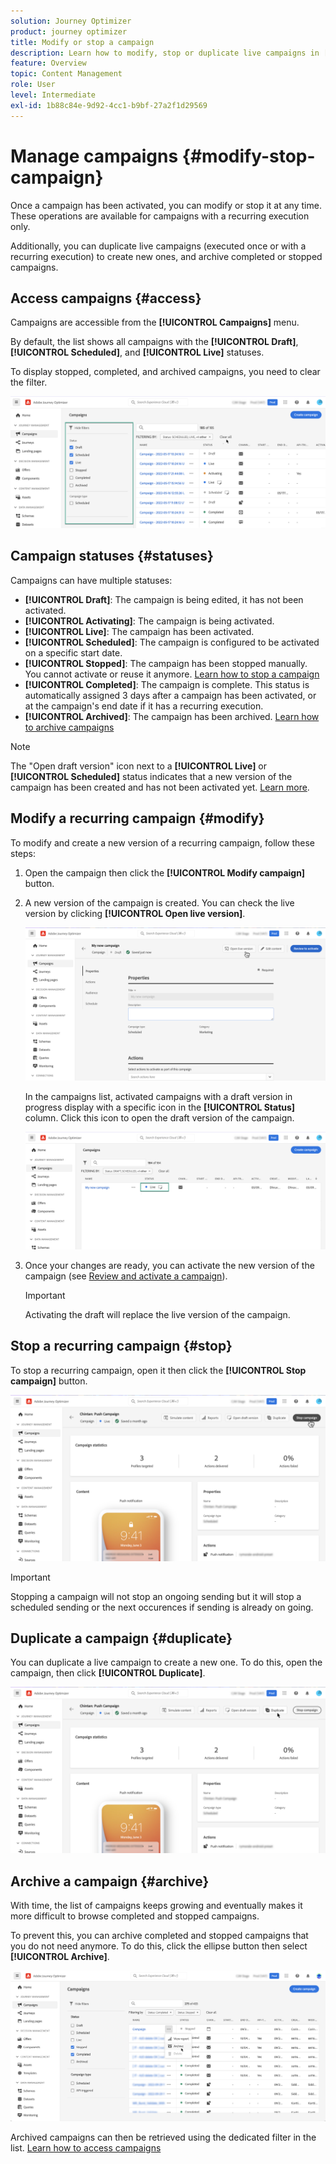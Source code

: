 ```yaml
---
solution: Journey Optimizer
product: journey optimizer
title: Modify or stop a campaign
description: Learn how to modify, stop or duplicate live campaigns in [!DNL Journey Optimizer]
feature: Overview
topic: Content Management
role: User
level: Intermediate
exl-id: 1b88c84e-9d92-4cc1-b9bf-27a2f1d29569
---
```

# Manage campaigns {#modify-stop-campaign}

Once a campaign has been activated, you can modify or stop it at any time. These operations are available for campaigns with a recurring execution only. 

Additionally, you can duplicate live campaigns (executed once or with a recurring execution) to create new ones, and archive completed or stopped campaigns.

## Access campaigns {#access}

Campaigns are accessible from the **[!UICONTROL Campaigns]** menu.

By default, the list shows all campaigns with the **[!UICONTROL Draft]**, **[!UICONTROL Scheduled]**, and **[!UICONTROL Live]** statuses.

To display stopped, completed, and archived campaigns, you need to clear the filter.

![](assets/create-campaign-list.png)

## Campaign statuses {#statuses}

Campaigns can have multiple statuses:

* **[!UICONTROL Draft]**: The campaign is being edited, it has not been activated.
* **[!UICONTROL Activating]**: The campaign is being activated.
* **[!UICONTROL Live]**: The campaign has been activated.
* **[!UICONTROL Scheduled]**: The campaign is configured to be activated on a specific start date.
* **[!UICONTROL Stopped]**: The campaign has been stopped manually. You cannot activate or reuse it anymore. [Learn how to stop a campaign](modify-stop-campaign.md#stop)
* **[!UICONTROL Completed]**: The campaign is complete. This status is automatically assigned 3 days after a campaign has been activated, or at the campaign's end date if it has a recurring execution.
* **[!UICONTROL Archived]**: The campaign has been archived. [Learn how to archive campaigns](modify-stop-campaign.md#archive)

>[!NOTE]
>
>The "Open draft version" icon next to a **[!UICONTROL Live]** or **[!UICONTROL Scheduled]** status indicates that a new version of the campaign has been created and has not been activated yet. [Learn more](modify-stop-campaign.md#modify).

## Modify a recurring campaign {#modify}

To modify and create a new version of a recurring campaign, follow these steps:

1. Open the campaign then click the **[!UICONTROL Modify campaign]** button.

1. A new version of the campaign is created. You can check the live version by clicking **[!UICONTROL Open live version]**.

    ![](assets/create-campaign-draft.png)

    In the campaigns list, activated campaigns with a draft version in progress display with a specific icon in the **[!UICONTROL Status]** column. Click this icon to open the draft version of the campaign.

    ![](assets/create-campaign-edit-list.png)

1. Once your changes are ready, you can activate the new version of the campaign (see [Review and activate a campaign](create-campaign.md#review-activate)).

    >[!IMPORTANT]
    >
    >Activating the draft will replace the live version of the campaign.

## Stop a recurring campaign {#stop}

To stop a recurring campaign, open it then click the **[!UICONTROL Stop campaign]** button.

![](assets/create-campaign-stop.png)

>[!IMPORTANT]
>
>Stopping a campaign will not stop an ongoing sending but it will stop a scheduled sending or the next occurences if sending is already on going.

<!-- inbound campaign (inapp): can stop and resume -->

## Duplicate a campaign {#duplicate}

You can duplicate a live campaign to create a new one. To do this, open the campaign, then click **[!UICONTROL Duplicate]**.

![](assets/create-campaign-duplicate.png)

## Archive a campaign {#archive}

With time, the list of campaigns keeps growing and eventually makes it more difficult to browse completed and stopped campaigns.

To prevent this, you can archive completed and stopped campaigns that you do not need anymore. To do this, click the ellipse button then select **[!UICONTROL Archive]**.

![](assets/create-campaign-archive.png)

Archived campaigns can then be retrieved using the dedicated filter in the list. [Learn how to access campaigns](get-started-with-campaigns.md#access)

